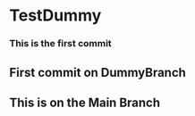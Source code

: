 # TestDummy

### This is the first commit  

##  First commit on DummyBranch  

## This is on the Main Branch  
